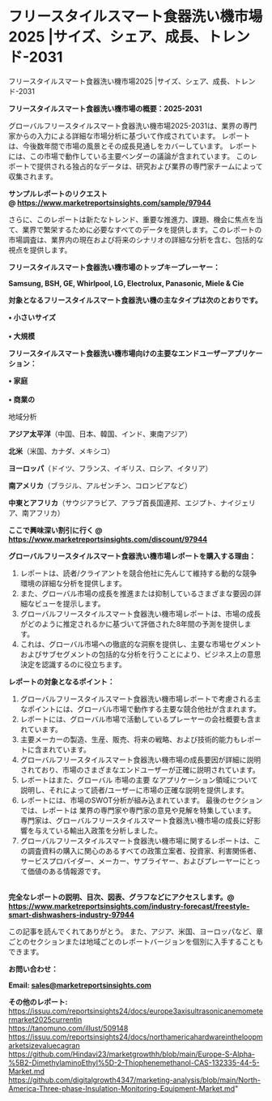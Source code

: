 # フリースタイルスマート食器洗い機市場2025 |サイズ、シェア、成長、トレンド-2031
フリースタイルスマート食器洗い機市場2025 |サイズ、シェア、成長、トレンド-2031

<strong><b>フリースタイルスマート食器洗い機市場の概要：2025-2031</b></strong>

グローバルフリースタイルスマート食器洗い機市場2025-2031は、業界の専門家からの入力による詳細な市場分析に基づいて作成されています。 レポートは、今後数年間で市場の風景とその成長見通しをカバーしています。 レポートには、この市場で動作している主要ベンダーの議論が含まれています。 このレポートで提供される独占的なデータは、研究および業界の専門家チームによって収集されます。

<strong>サンプルレポートのリクエスト @ <a href=https://www.marketreportsinsights.com/sample/97944>https://www.marketreportsinsights.com/sample/97944</a></strong>

さらに、このレポートは新たなトレンド、重要な推進力、課題、機会に焦点を当て、業界で繁栄するために必要なすべてのデータを提供します。このレポートの市場調査は、業界内の現在および将来のシナリオの詳細な分析を含む、包括的な視点を提供します。

<strong>フリースタイルスマート食器洗い機市場のトップキープレーヤー：</strong>

<strong>Samsung, BSH, GE, Whirlpool, LG, Electrolux, Panasonic, Miele & Cie</strong>

<strong><b>対象となるフリースタイルスマート食器洗い機の主なタイプは次のとおりです。</b></strong>

<strong>• 小さいサイズ<br><br>• 大規模</strong>

<strong><b>フリースタイルスマート食器洗い機市場向けの主要なエンドユーザーアプリケーション：</b></strong>

<strong>• 家庭<br><br>• 商業の</strong>

 地域分析

<strong><b>アジア太平洋</b></strong>（中国、日本、韓国、インド、東南アジア）

<strong><b>北米</b></strong>（米国、カナダ、メキシコ）

<strong><b>ヨーロッパ</b></strong>（ドイツ、フランス、イギリス、ロシア、イタリア）

<strong><b>南アメリカ</b></strong>（ブラジル、アルゼンチン、コロンビアなど）

<strong><b>中東とアフリカ</b></strong>（サウジアラビア、アラブ首長国連邦、エジプト、ナイジェリア、南アフリカ）

<strong>ここで興味深い割引に行く @ <a href=https://www.marketreportsinsights.com/discount/97944>https://www.marketreportsinsights.com/discount/97944</a></strong>

<strong><b>グローバルフリースタイルスマート食器洗い機市場レポートを購入する理由：</b></strong>
<ol>
  <li>レポートは、読者/クライアントを競合他社に先んじて維持する動的な競争環境の詳細な分析を提供します。</li>
  <li>また、グローバル市場の成長を推進または抑制しているさまざまな要因の詳細なビューを提示します。</li>
  <li>グローバルフリースタイルスマート食器洗い機市場レポートは、市場の成長がどのように推定されるかに基づいて評価された8年間の予測を提供します。</li>
  <li>これは、グローバル市場への徹底的な洞察を提供し、主要な市場セグメントおよびサブセグメントの包括的な分析を行うことにより、ビジネス上の意思決定を認識するのに役立ちます。</li>
</ol>
<strong><b>レポートの対象となるポイント：</b></strong>
<ol>
  <li>グローバルフリースタイルスマート食器洗い機市場レポートで考慮される主なポイントには、グローバル市場で動作する主要な競合他社が含まれます。</li>
  <li>レポートには、グローバル市場で活動しているプレーヤーの会社概要も含まれています。</li>
  <li>主要メーカーの製造、生産、販売、将来の戦略、および技術的能力もレポートに含まれています。</li>
  <li>グローバルフリースタイルスマート食器洗い機市場の成長要因が詳細に説明されており、市場のさまざまなエンドユーザーが正確に説明されています。</li>
  <li>レポートはまた、グローバル 市場の主要 なアプリケーション領域について説明し、それによって読者/ユーザーに市場の正確な説明を提供します。</li>
  <li>レポートには、市場のSWOT分析が組み込まれています。 最後のセクションでは、レポートは 業界の専門家や専門家の意見や見解を特集しています。 専門家は、グローバルフリースタイルスマート食器洗い機市場の成長に好影響を与えている輸出入政策を分析しました。</li>
  <li>グローバルフリースタイルスマート食器洗い機市場に関するレポートは、この調査資料の購入に関心のあるすべての政策立案者、投資家、利害関係者、サービスプロバイダー、メーカー、サプライヤー、およびプレーヤーにとって価値のある情報源です。</li>
</ol><br>
<strong>完全なレポートの説明、目次、図表、グラフなどにアクセスします。@ <a href=https://www.marketreportsinsights.com/industry-forecast/freestyle-smart-dishwashers-industry-97944>https://www.marketreportsinsights.com/industry-forecast/freestyle-smart-dishwashers-industry-97944</a></strong>

この記事を読んでくれてありがとう。 また、アジア、米国、ヨーロッパなど、章ごとのセクションまたは地域ごとのレポートバージョンを個別に入手することもできます。

<strong><b>お問い合わせ：</b></strong>

<strong>Email: </strong><a href=mailto:sales@marketreportsinsights.com><strong>sales@marketreportsinsights.com</strong></a>

<strong>その他のレポート:</strong>
<br>
<a href=https://issuu.com/reportsinsights24/docs/europe3axisultrasonicanemometermarket2025currentin>https://issuu.com/reportsinsights24/docs/europe3axisultrasonicanemometermarket2025currentin</a>
<br>
<a href=https://tanomuno.com/illust/509148>https://tanomuno.com/illust/509148</a>
<br>
<a href=https://issuu.com/reportsinsights24/docs/northamericahardwareintheloopmarketsizevaluecagran>https://issuu.com/reportsinsights24/docs/northamericahardwareintheloopmarketsizevaluecagran</a>
<br>
<a href=https://github.com/Hindavi23/marketgrowthh/blob/main/Europe-S-Alpha-%5B2-DimethylaminoEthyl%5D-2-Thiophenemethanol-CAS-132335-44-5-Market.md>https://github.com/Hindavi23/marketgrowthh/blob/main/Europe-S-Alpha-%5B2-DimethylaminoEthyl%5D-2-Thiophenemethanol-CAS-132335-44-5-Market.md</a>
<br>
<a href=https://github.com/digitalgrowth4347/marketing-analysis/blob/main/North-America-Three-phase-Insulation-Monitoring-Equipment-Market.md>https://github.com/digitalgrowth4347/marketing-analysis/blob/main/North-America-Three-phase-Insulation-Monitoring-Equipment-Market.md</a>"
